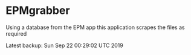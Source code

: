 # EPMgrabber
Using a database from the EPM app this application scrapes the files as required


Latest backup: Sun Sep 22 00:29:02 UTC 2019
